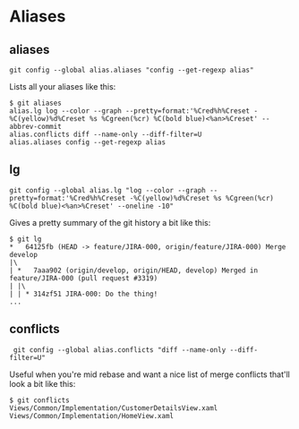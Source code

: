 # Aliases

## aliases
```
git config --global alias.aliases "config --get-regexp alias"
```

Lists all your aliases like this:

```
$ git aliases
alias.lg log --color --graph --pretty=format:'%Cred%h%Creset -%C(yellow)%d%Creset %s %Cgreen(%cr) %C(bold blue)<%an>%Creset' --abbrev-commit
alias.conflicts diff --name-only --diff-filter=U
alias.aliases config --get-regexp alias
```

## lg

```
git config --global alias.lg "log --color --graph --pretty=format:'%Cred%h%Creset -%C(yellow)%d%Creset %s %Cgreen(%cr) %C(bold blue)<%an>%Creset' --oneline -10"
```

Gives a pretty summary of the git history a bit like this:

```
$ git lg
*   64125fb (HEAD -> feature/JIRA-000, origin/feature/JIRA-000) Merge develop
|\
| *   7aaa902 (origin/develop, origin/HEAD, develop) Merged in feature/JIRA-000 (pull request #3319)
| |\
| | * 314zf51 JIRA-000: Do the thing!
...
```

## conflicts
```
 git config --global alias.conflicts "diff --name-only --diff-filter=U"
```

Useful when you're mid rebase and want a nice list of merge conflicts that'll look a bit like this:

```
$ git conflicts
Views/Common/Implementation/CustomerDetailsView.xaml
Views/Common/Implementation/HomeView.xaml
```
